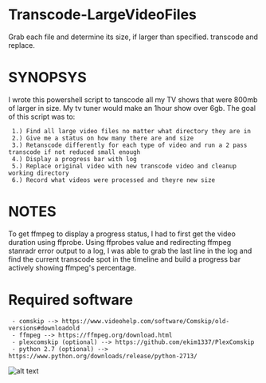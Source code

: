 # Transcode-LargeVideoFiles
Grab each file and determine its size, if larger than specified. transcode and replace.

# SYNOPSYS
I wrote this powershell script to tanscode all my TV shows that were 800mb of larger in size. My tv tuner would make an 1hour show over 6gb. The goal of this script was to:
     
     1.) Find all large video files no matter what directory they are in
     2.) Give me a status on how many there are and size
     3.) Retanscode differently for each type of video and run a 2 pass transcode if not reduced small enough
     4.) Display a progress bar with log
     5.) Replace original video with new transcode video and cleanup working directory
     6.) Record what videos were processed and theyre new size
     
 
# NOTES
  To get ffmpeg to display a progress status, I had to first get the video duration using ffprobe. Using ffprobes value and redirecting ffmpeg stanradr error output to a log, I was able to grab the last line in the log and find the current transcode spot in the timeline and build a progress bar actively showing ffmpeg's percentage.

# Required software
     - comskip --> https://www.videohelp.com/software/Comskip/old-versions#downloadold
     - ffmpeg --> https://ffmpeg.org/download.html
     - plexcomskip (optional) --> https://github.com/ekim1337/PlexComskip
     - python 2.7 (optional) --> https://www.python.org/downloads/release/python-2713/

![alt text](https://4.bp.blogspot.com/-nSUVuIMSVaQ/W0Pw3t0jjoI/AAAAAAAAOgY/xJp_Q45t0qYfXZokoxiSoq8zu6h7vjvIgCLcBGAs/s1600/transcodeprogress.png)


